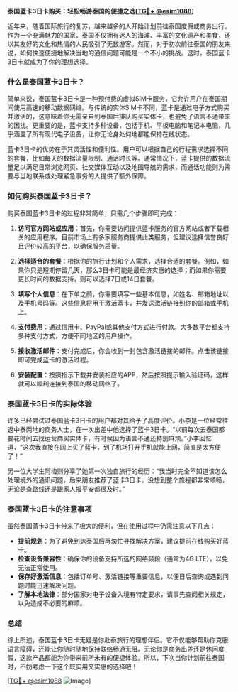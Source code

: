 **泰国蓝卡3日卡购买：轻松畅游泰国的便捷之选[[TG💪+ @esim1088](https://t.me/s/esim1088)]**

近年来，随着国际旅行的复苏，越来越多的人开始计划前往泰国度假或商务出行。作为一个充满魅力的国家，泰国不仅拥有迷人的海滩、丰富的文化遗产和美食，还以其友好的文化和热情的人民吸引了无数游客。然而，对于初次前往泰国的朋友来说，如何快速便捷地解决当地的通信问题可能是一个不小的挑战。这时，泰国蓝卡3日卡就成为了你的理想选择。

### 什么是泰国蓝卡3日卡？

简单来说，泰国蓝卡3日卡是一种预付费的虚拟SIM卡服务，它允许用户在泰国期间使用高速的移动数据网络。与传统的实体SIM卡不同，蓝卡是通过电子方式购买并激活的，这意味着你无需亲自到泰国后排队购买实体卡，也避免了语言不通带来的困扰。更重要的是，蓝卡支持多种设备，包括手机、平板电脑和笔记本电脑，几乎涵盖了所有现代电子设备，让你无论身处何地都能保持在线状态。

蓝卡3日卡的优势在于其灵活性和便利性。用户可以根据自己的行程需求选择不同的套餐，比如每天的数据流量限制、通话时长等。通常情况下，蓝卡提供的数据流量足以满足日常浏览网页、社交媒体互动以及地图导航的需求，而通话功能则为需要与当地联系或处理紧急事务的人提供了额外保障。

### 如何购买泰国蓝卡3日卡？

购买泰国蓝卡3日卡的过程非常简单，只需几个步骤即可完成：

1. **访问官方网站或应用**：首先，你需要访问提供蓝卡服务的官方网站或者下载相关的应用程序。目前市场上有多家服务商提供此类服务，但建议选择信誉良好且评价较高的平台，以确保服务质量。

2. **选择适合的套餐**：根据你的旅行计划和个人需求，选择合适的套餐。例如，如果你只是短期停留几天，那么3日卡可能是最经济实惠的选择；而如果你需要更长时间的数据支持，则可以选择7日或14日套餐。

3. **填写个人信息**：在下单之前，你需要填写一些基本信息，如姓名、邮箱地址以及手机号码等。这些信息将用于激活蓝卡，并发送激活链接到你的邮箱或手机上。

4. **支付费用**：通过信用卡、PayPal或其他支付方式进行付款。大多数平台都支持多种支付方式，方便不同地区的用户操作。

5. **接收激活邮件**：支付完成后，你会收到一封包含激活链接的邮件。点击该链接即可完成蓝卡的激活过程。

6. **安装配置**：按照指示下载并安装相应的APP，然后按照提示输入验证码，这样就可以顺利连接到泰国的移动网络了。

### 泰国蓝卡3日卡的实际体验

许多已经尝试过泰国蓝卡3日卡的用户都对其给予了高度评价。小李是一位经常往返中泰两地的商务人士，在一次出差中他选择了蓝卡3日卡。“以前每次去泰国都要花时间去找运营商买实体卡，有时候因为语言不通还特别麻烦。”小李回忆道，“这次我直接在网上买了蓝卡，到了机场打开手机就能上网，简直是太方便了！”

另一位大学生阿梅则分享了她第一次独自旅行的经历：“我当时完全不知道该怎么处理境外的通讯问题，后来朋友推荐了蓝卡3日卡。没想到整个旅程都非常顺畅，无论是查路线还是跟家人报平安都很及时。”

### 泰国蓝卡3日卡的注意事项

虽然泰国蓝卡3日卡带来了极大的便利，但在使用过程中仍需注意以下几点：

- **提前规划**：为了避免到达泰国后再匆忙寻找解决方案，建议提前在线购买好蓝卡。
- **检查设备兼容性**：确保你的设备支持所选的网络频段（通常为4G LTE），以免无法正常使用。
- **保存好激活信息**：包括订单号、激活链接等重要信息，以便日后查询或遇到问题时能迅速解决问题。
- **了解本地法律**：部分国家对电子设备入境有特定要求，请事先查阅相关规定，以免造成不必要的麻烦。

### 总结

综上所述，泰国蓝卡3日卡无疑是你赴泰旅行的理想伴侣。它不仅能够帮助你克服语言障碍，还能让你随时随地保持联络畅通无阻。无论你是商务出差还是休闲度假，这款产品都能为你带来前所未有的便捷体验。所以，下次当你计划前往泰国时，不妨考虑一下这个既实用又实惠的选择吧！

[[TG💪+ @esim1088](https://t.me/s/esim1088) ![Image](https://i.postimg.cc/4NQfJmqS/Snipaste-2025-05-13-00-14-12.png)]